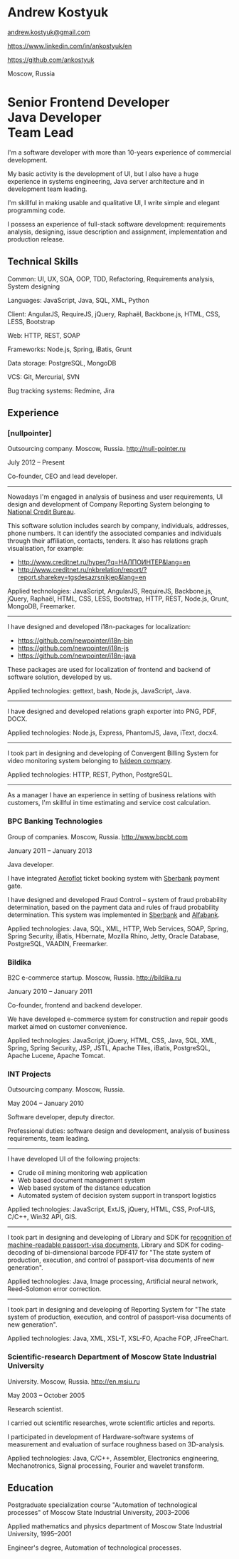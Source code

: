 # Andrew Kostyuk

[andrew.kostyuk@gmail.com](mailto:andrew.kostyuk@gmail.com)

https://www.linkedin.com/in/ankostyuk/en

https://github.com/ankostyuk

Moscow, Russia


# Senior Frontend Developer<br>Java Developer<br>Team Lead

I'm a software developer with more than 10-years experience of commercial development.

My basic activity is the development of UI, but I also have a huge experience
in systems engineering, Java server architecture and in development team leading.

I'm skillful in making usable and qualitative UI,
I write simple and elegant programming code.

I possess an experience of full-stack software development:
requirements analysis, designing, issue description and assignment,
implementation and production release.


## Technical Skills

Common: UI, UX, SOA, OOP, TDD, Refactoring, Requirements analysis, System designing

Languages: JavaScript, Java, SQL, XML, Python

Client: AngularJS, RequireJS, jQuery, Raphaël, Backbone.js, HTML, CSS, LESS, Bootstrap

Web: HTTP, REST, SOAP

Frameworks: Node.js, Spring, iBatis, Grunt

Data storage: PostgreSQL, MongoDB

VCS: Git, Mercurial, SVN

Bug tracking systems: Redmine, Jira

## Experience

### [nullpointer]

Outsourcing company. Moscow, Russia. http://null-pointer.ru

July 2012 – Present

Co-founder, CEO and lead developer.

* * *

Nowadays I'm engaged in analysis of business and user requirements,
UI design and development of Company Reporting System
belonging to [National Credit Bureau](http://www.creditnet.ru?lang=en).

This software solution includes search by company, individuals, addresses, phone numbers.
It can identify the associated companies and individuals
through their affiliation, contacts, tenders.
It also has relations graph visualisation, for example:
* http://www.creditnet.ru/hyper/?q=НАЛПОИНТЕР&lang=en
* http://www.creditnet.ru/nkbrelation/report/?report.sharekey=tgsdesazrsnikjep&lang=en

Applied technologies: JavaScript, AngularJS, RequireJS, Backbone.js, jQuery, Raphaël, HTML, CSS, LESS, Bootstrap, HTTP, REST, Node.js, Grunt, MongoDB, Freemarker.

* * *

I have designed and developed i18n-packages for localization:
* https://github.com/newpointer/i18n-bin
* https://github.com/newpointer/i18n-js
* https://github.com/newpointer/i18n-java

These packages are used for localization of frontend and backend of software solution, developed by us.

Applied technologies: gettext, bash, Node.js, JavaScript, Java.

* * *

I have designed and developed relations graph exporter into PNG, PDF, DOCX.

Applied technologies: Node.js, Express, PhantomJS, Java, iText, docx4.

* * *

I took part in designing and developing of Convergent Billing System
for video monitoring system belonging to [Ivideon company](http://www.ivideon.com/).

Applied technologies: HTTP, REST, Python, PostgreSQL.

* * *

As a manager I have an experience in setting of business relations with customers,
I'm skillful in time estimating and service cost calculation.

### BPC Banking Technologies

Group of companies. Moscow, Russia. http://www.bpcbt.com

January 2011 – January 2013

Java developer.

I have integrated [Aeroflot](http://www.aeroflot.ru/cms/en) ticket booking system with [Sberbank](http://www.sberbank.ru/en/) payment gate.

I have designed and developed Fraud Control – system of fraud probability determination,
based on the payment data and rules of fraud probability determination.
This system was implemented in [Sberbank](http://www.sberbank.ru/en/) and [Alfabank](http://alfabank.com/).

Applied technologies: Java, SQL, XML, HTTP, Web Services, SOAP, Spring, Spring Security, iBatis, Hibernate, Mozilla Rhino, Jetty, Oracle Database, PostgreSQL, VAADIN, Freemarker.

### Bildika

B2C e-commerce startup. Moscow, Russia. http://bildika.ru

January 2010 – January 2011

Co-founder, frontend and backend developer.

We have developed e-commerce system for construction and repair goods market aimed on customer convenience.

Applied technologies: JavaScript, jQuery, HTML, CSS, Java, SQL, XML, Spring, Spring Security, JSP, JSTL, Apache Tiles, iBatis, PostgreSQL, Apache Lucene, Apache Tomcat.

### INT Projects

Outsourcing company. Moscow, Russia.

May 2004 – January 2010

Software developer, deputy director.

Professional duties: software design and development,
analysis of business requirements, team leading.

* * *

I have developed UI of the following projects:
* Crude oil mining monitoring web application
* Web based document management system
* Web based system of the distance education
* Automated system of decision system support in transport logistics

Applied technologies: JavaScript, ExtJS, jQuery, HTML, CSS, Prof-UIS, C/C++, Win32 API, GIS.

* * *

I took part in designing and developing
of Library and SDK for [recognition of machine-readable passport-visa documents](https://cloud.githubusercontent.com/assets/384381/12264189/0ab47288-b946-11e5-9412-f681a1e8b7e0.png),
Library and SDK for coding-decoding of bi-dimensional barcode PDF417
for "The state system of production, execution, and control of passport-visa documents of new generation".

Applied technologies: Java, Image processing, Artificial neural network, Reed–Solomon error correction.

* * *

I took part in designing and developing of Reporting System
for "The state system of production, execution, and control of passport-visa documents of new generation".

Applied technologies: Java, XML, XSL-T, XSL-FO, Apache FOP, JFreeChart.

### Scientific-research Department of Moscow State Industrial University

University. Moscow, Russia. http://en.msiu.ru

May 2003 – October 2005

Research scientist.

I carried out scientific researches, wrote scientific articles and reports.

I participated in development of Hardware-software systems of measurement and evaluation of surface roughness based on 3D-analysis.

Applied technologies: Java, С/С++, Assembler, Electronics engineering, Mechanotronics, Signal processing, Fourier and wavelet transform.

## Education

Postgraduate specialization course "Automation of technological processes" of Moscow State Industrial University, 2003–2006

Applied mathematics and physics department of Moscow State Industrial University, 1995–2001

Engineer's degree, Automation of technological processes.
